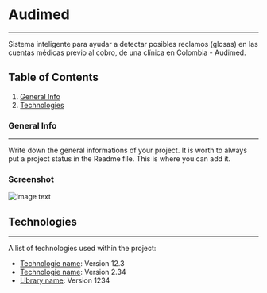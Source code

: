 # Audimed
***
Sistema inteligente para ayudar a detectar posibles reclamos (glosas) en las cuentas médicas previo al cobro, de una clínica en Colombia - Audimed.

## Table of Contents
1. [General Info](#general-info)
2. [Technologies](#technologies)

### General Info
***
Write down the general informations of your project. It is worth to always put a project status in the Readme file. This is where you can add it. 
### Screenshot
![Image text](https://www.united-internet.de/fileadmin/user_upload/Brands/Downloads/Logo_IONOS_by.jpg)
## Technologies
***
A list of technologies used within the project:
* [Technologie name](https://example.com): Version 12.3 
* [Technologie name](https://example.com): Version 2.34
* [Library name](https://example.com): Version 1234
